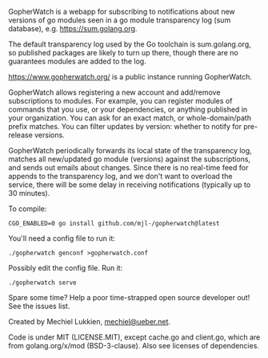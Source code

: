 GopherWatch is a webapp for subscribing to notifications about new versions of
go modules seen in a go module transparency log (sum database), e.g.
https://sum.golang.org.

The default transparency log used by the Go toolchain is sum.golang.org, so
published packages are likely to turn up there, though there are no guarantees
modules are added to the log.

https://www.gopherwatch.org/ is a public instance running GopherWatch.

GopherWatch allows registering a new account and add/remove subscriptions to
modules. For example, you can register modules of commands that you use, or
your dependencies, or anything published in your organization.  You can ask for
an exact match, or whole-domain/path prefix matches. You can filter updates by
version: whether to notify for pre-release versions.

GopherWatch periodically forwards its local state of the transparency log,
matches all new/updated go module (versions) against the subscriptions, and
sends out emails about changes. Since there is no real-time feed for appends to
the transparency log, and we don't want to overload the service, there will be
some delay in receiving notifications (typically up to 30 minutes).

To compile:

	CGO_ENABLED=0 go install github.com/mjl-/gopherwatch@latest

You'll need a config file to run it:

	./gopherwatch genconf >gopherwatch.conf

Possibly edit the config file. Run it:

	./gopherwatch serve

Spare some time? Help a poor time-strapped open source developer out!
See the issues list.

Created by Mechiel Lukkien, mechiel@ueber.net.

Code is under MIT (LICENSE.MIT), except cache.go and client.go, which are from
golang.org/x/mod (BSD-3-clause). Also see licenses of dependencies.
